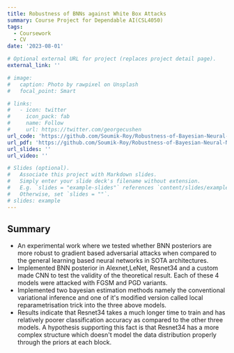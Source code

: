 ```yaml
---
title: Robustness of BNNs against White Box Attacks
summary: Course Project for Dependable AI(CSL4050)
tags:
  - Coursework
  - CV
date: '2023-08-01'

# Optional external URL for project (replaces project detail page).
external_link: ''

# image:
#   caption: Photo by rawpixel on Unsplash
#   focal_point: Smart

# links:
#   - icon: twitter
#     icon_pack: fab
#     name: Follow
#     url: https://twitter.com/georgecushen
url_code: 'https://github.com/Soumik-Roy/Robustness-of-Bayesian-Neural-Networks-against-White-Box-Attacks'
url_pdf: 'https://github.com/Soumik-Roy/Robustness-of-Bayesian-Neural-Networks-against-White-Box-Attacks/blob/main/B20AI042_B20AI043_Report.pdf'
url_slides: ''
url_video: ''

# Slides (optional).
#   Associate this project with Markdown slides.
#   Simply enter your slide deck's filename without extension.
#   E.g. `slides = "example-slides"` references `content/slides/example-slides.md`.
#   Otherwise, set `slides = ""`.
# slides: example
---
```


## Summary 
- An experimental work where we tested whether BNN posteriors are more robust to gradient based adversarial attacks when compared to the general learning based neural networks in SOTA architectures.
- Implemented BNN posterior in Alexnet,LeNet, Resnet34 and a custom made CNN to test the validity of the theoretical result. Each of these 4 models were attacked with FGSM and PGD variants.
- Implemented two bayesian estimation methods namely the conventional variational inference and one of it's modified version called local reparametrisation trick into the three above models.
- Results indicate that Resnet34 takes a much longer time to train and has relatively poorer classification accuracy as compared to the other three models. A hypothesis supporting this fact is that Resnet34 has a more complex structure which doesn't model the data distribution properly through the priors at each block.
